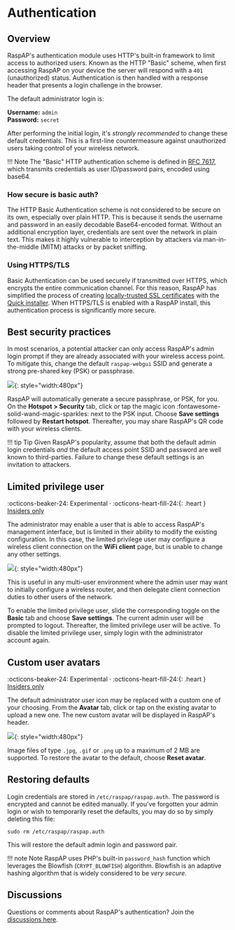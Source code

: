 # Authentication

## Overview
RaspAP's authentication module uses HTTP's built-in framework to limit access to authorized users. Known as the HTTP "Basic" scheme, when first accessing RaspAP on your device the server will respond with a `401` (unauthorized) status. Authentication is then handled with a response header that presents a login challenge in the browser.

The default administrator login is:

  **Username:** `admin`  
  **Password:** `secret`  

After performing the initial login, it's _strongly recommended_ to change these default credentials. This is a first-line countermeasure against unauthorized users taking control of your wireless network.

!!! Note
    The "Basic" HTTP authentication scheme is defined in [RFC 7617](https://datatracker.ietf.org/doc/html/rfc7617), which transmits credentials as user ID/password pairs, encoded using base64.

### How secure is basic auth?
The HTTP Basic Authentication scheme is not considered to be secure on its own, especially over plain HTTP. This is because it sends the username and password in an easily decodable Base64-encoded format. Without an additional encryption layer, credentials are sent over the network in plain text. This makes it highly vulnerable to interception by attackers via man-in-the-middle (MITM) attacks or by packet sniffing. 

### Using HTTPS/TLS
Basic Authentication can be used securely if transmitted over HTTPS, which encrypts the entire communication channel. For this reason, RaspAP has simplified the process of creating [locally-trusted SSL certificates](ssl.md) with the [Quick installer](ssl.md#quick-installer). When HTTPS/TLS is enabled with a RaspAP install, this authentication process is significantly more secure. 

## Best security practices
In most scenarios, a potential attacker can only access RaspAP's admin login prompt if they are already associated with your wireless access point. To mitigate this, change the default `raspap-webgui` SSID and generate a strong pre-shared key (PSK) or passphrase.

![](https://github.com/user-attachments/assets/416d32fc-0163-40d9-9e7f-c4d256d3f715){: style="width:480px"}


RaspAP will automatically generate a secure passphrase, or PSK, for you. On the **Hotspot > Security** tab, click or tap the magic icon :fontawesome-solid-wand-magic-sparkles: next to the PSK input. Choose **Save settings** followed by **Restart hotspot**. Thereafter, you may share RaspAP's QR code with your wireless clients.

!!! tip Tip
    Given RaspAP's popularity, assume that both the default admin login credentials _and_ the default access point SSID and password are well known to third-parties. Failure to change these default settings is an invitation to attackers.

## Limited privilege user
:octicons-beaker-24: Experimental · :octicons-heart-fill-24:{: .heart } [Insiders only](insiders.md)

The administrator may enable a user that is able to access RaspAP's management interface, but is limited in their ability to modify the existing configuration. In this case, the limited privilege user may configure a wireless client connection on the **WiFi client** page, but is unable to change any other settings. 

![](https://github.com/user-attachments/assets/7adbee61-b3e1-4bbb-856f-b90e5b54cd0a){: style="width:480px"}

This is useful in any multi-user environment where the admin user may want to initially configure a wireless router, and then delegate client connection duties to other users of the network.

To enable the limited privilege user, slide the corresponding toggle on the **Basic** tab and choose **Save settings**. The current admin user will be prompted to logout. Thereafter, the limited privilege user will be active. To disable the limited privilege user, simply login with the administrator account again.

## Custom user avatars
:octicons-beaker-24: Experimental · :octicons-heart-fill-24:{: .heart } [Insiders only](insiders.md)

The default administrator user icon may be replaced with a custom one of your choosing. From the **Avatar** tab, click or tap on the existing avatar to upload a new one. The new custom avatar will be displayed in RaspAP's header.

![](https://github.com/user-attachments/assets/ff7f1974-4411-4113-8130-f7ad4d9d9411){: style="width:480px"}

Image files of type `.jpg`, `.gif` or `.png` up to a maximum of 2 MB are supported. To restore the avatar to the default, choose **Reset avatar**.

## Restoring defaults
Login credentials are stored in `/etc/raspap/raspap.auth`. The password is encrypted and cannot be edited manually. If you've forgotten your admin login or wish to temporarily reset the defaults, you may do so by simply deleting this file:

```
sudo rm /etc/raspap/raspap.auth
```

This will restore the default admin login and password pair.

!!! note Note
    RaspAP uses PHP's built-in `password_hash` function which leverages the Blowfish (`CRYPT_BLOWFISH`) algorithm. Blowfish is an adaptive hashing algorithm that is widely considered to be _very secure_.

## Discussions
Questions or comments about RaspAP's authentication? Join the [discussions here](https://github.com/RaspAP/raspap-webgui/discussions/).

